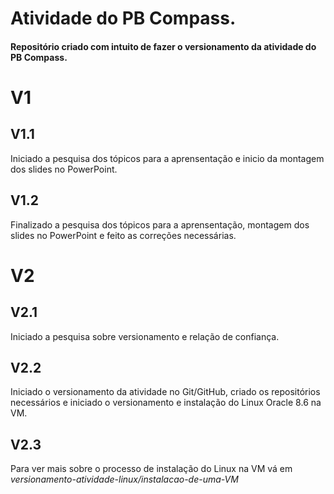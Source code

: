 # Atividade do PB Compass.  
#### Repositório criado com intuito de fazer o versionamento da atividade do PB Compass.  
# V1  
## V1.1  
Iniciado a pesquisa dos tópicos para a aprensentação e inicio da montagem dos slides no PowerPoint.  
## V1.2  
Finalizado a pesquisa dos tópicos para a aprensentação, montagem dos slides no PowerPoint e feito as correções necessárias.  
# V2  
## V2.1  
Iniciado a pesquisa sobre versionamento e relação de confiança.  
## V2.2  
Iniciado o versionamento da atividade no Git/GitHub, criado os repositórios necessários e iniciado o versionamento e instalação do Linux Oracle 8.6 na VM.  
## V2.3  
Para ver mais sobre o processo de instalação do Linux na VM vá em *versionamento-atividade-linux/instalacao-de-uma-VM*
